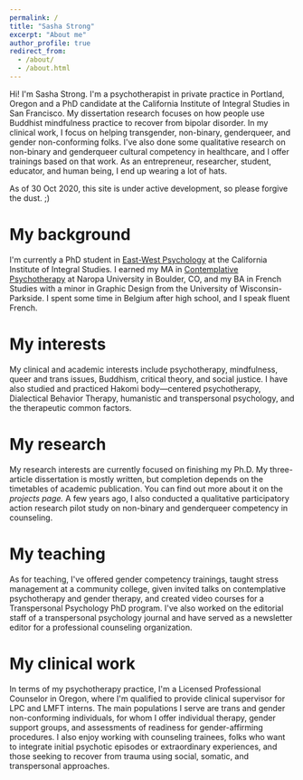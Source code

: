 ```yaml
---
permalink: /
title: "Sasha Strong"
excerpt: "About me"
author_profile: true
redirect_from: 
  - /about/
  - /about.html
---
```


Hi! I'm Sasha Strong. I'm a psychotherapist in private practice in Portland, Oregon and a PhD candidate at the California Institute of Integral Studies in San Francisco. My dissertation research focuses on how people use Buddhist mindfulness practice to recover from bipolar disorder. In my clinical work, I focus on helping transgender, non-binary, genderqueer, and gender non-conforming folks. I've also done some qualitative research on non-binary and genderqueer cultural competency in healthcare, and I offer trainings based on that work. As an entrepreneur, researcher, student, educator, and human being, I end up wearing a lot of hats. 

As of 30 Oct 2020, this site is under active development, so please forgive the dust. ;)

My background 
======
I'm currently a PhD student in [East-West Psychology](https://www.ciis.edu/academics/graduate-programs/east-west-psychology/) at the California Institute of Integral Studies. I earned my MA in [Contemplative Psychotherapy](https://www.naropa.edu/academics/masters/clinical-mental-health-counseling/contemplative-psychotherapy-buddhist-psychology/index.php) at Naropa University in Boulder, CO, and my BA in French Studies with a minor in Graphic Design from the University of Wisconsin-Parkside. I spent some time in Belgium after high school, and I speak fluent French.

My interests
======
My clinical and academic interests include psychotherapy, mindfulness, queer and trans issues, Buddhism, critical theory, and social justice. I have also studied and practiced Hakomi body—centered psychotherapy, Dialectical Behavior Therapy, humanistic and transpersonal psychology, and the therapeutic common factors.

My research
======
My research interests are currently focused on finishing my Ph.D. My three-article dissertation is mostly written, but completion depends on the timetables of academic publication. You can find out more about it on the *projects page.* A few years ago, I also conducted a qualitative participatory action research pilot study on non-binary and genderqueer competency in counseling.

My teaching
======
As for teaching, I've offered gender competency trainings, taught stress management at a community college, given invited talks on contemplative psychotherapy and gender therapy, and created video courses for a Transpersonal Psychology PhD program. I've also worked on the editorial staff of a transpersonal psychology journal and have served as a newsletter editor for a professional counseling organization.

My clinical work
======
In terms of my psychotherapy practice, I'm a Licensed Professional Counselor in Oregon, where I'm qualified to provide clinical supervisor for LPC and LMFT interns. The main populations I serve are trans and gender non-conforming individuals, for whom I offer individual therapy, gender support groups, and assessments of readiness for gender-affirming procedures. I also enjoy working with counseling trainees, folks who want to integrate initial psychotic episodes or extraordinary experiences, and those seeking to recover from trauma using social, somatic, and transpersonal approaches.


